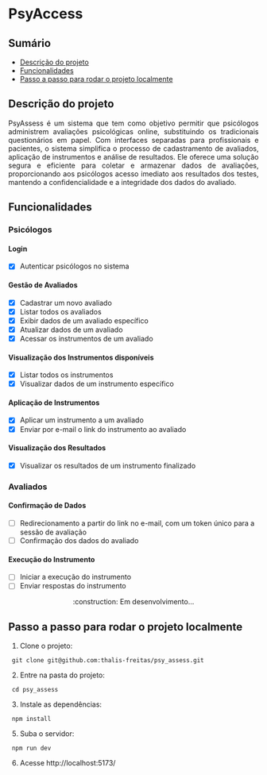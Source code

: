 # PsyAccess

## Sumário
  * [Descrição do projeto](#descrição-do-projeto)
  * [Funcionalidades](#funcionalidades)
  * [Passo a passo para rodar o projeto localmente](#passo-a-passo-para-rodar-o-projeto-localmente)

## Descrição do projeto

<p align="justify"> PsyAssess é um sistema que tem como objetivo permitir que psicólogos administrem avaliações psicológicas online, substituindo os tradicionais questionários em papel. Com interfaces separadas para profissionais e pacientes, o sistema simplifica o processo de cadastramento de avaliados, aplicação de instrumentos e análise de resultados. Ele oferece uma solução segura e eficiente para coletar e armazenar dados de avaliações, proporcionando aos psicólogos acesso imediato aos resultados dos testes, mantendo a confidencialidade e a integridade dos dados do avaliado. </p>

## Funcionalidades

### Psicólogos

#### Login
- [x] Autenticar psicólogos no sistema

#### Gestão de Avaliados
- [x] Cadastrar um novo avaliado
- [x] Listar todos os avaliados
- [x] Exibir dados de um avaliado específico
- [x] Atualizar dados de um avaliado
- [x] Acessar os instrumentos de um avaliado

#### Visualização dos Instrumentos disponíveis
- [x] Listar todos os instrumentos
- [x] Visualizar dados de um instrumento específico

#### Aplicação de Instrumentos
- [x] Aplicar um instrumento a um avaliado
- [x] Enviar por e-mail o link do instrumento ao avaliado

#### Visualização dos Resultados
- [x] Visualizar os resultados de um instrumento finalizado

### Avaliados

#### Confirmação de Dados
- [ ] Redirecionamento a partir do link no e-mail, com um token único para a sessão de avaliação
- [ ] Confirmação dos dados do avaliado

#### Execução do Instrumento
- [ ] Iniciar a execução do instrumento
- [ ] Enviar respostas do instrumento

<div align="center">
  :construction: Em desenvolvimento...
</div>

## Passo a passo para rodar o projeto localmente

1. Clone o projeto:

```
 git clone git@github.com:thalis-freitas/psy_assess.git
```

2. Entre na pasta do projeto:

```
 cd psy_assess
```

3. Instale as dependências:

```
 npm install
```

5. Suba o servidor:

```
 npm run dev
```

6. Acesse http://localhost:5173/
